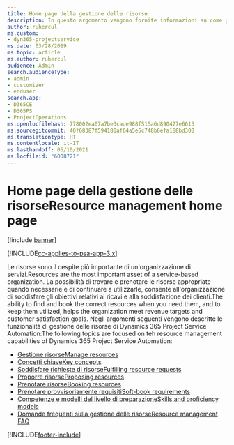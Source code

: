 ```yaml
---
title: Home page della gestione delle risorse
description: In questo argomento vengono fornite informazioni su come gestire le risorse.
author: ruhercul
ms.custom:
- dyn365-projectservice
ms.date: 03/28/2019
ms.topic: article
ms.author: ruhercul
audience: Admin
search.audienceType:
- admin
- customizer
- enduser
search.app:
- D365CE
- D365PS
- ProjectOperations
ms.openlocfilehash: 778002ea07a7be3cade988f515a6d890427e6613
ms.sourcegitcommit: 40f68387f594180af64a5e5c748b6efa188bd300
ms.translationtype: HT
ms.contentlocale: it-IT
ms.lasthandoff: 05/10/2021
ms.locfileid: "6008721"
---
```

# <a name="resource-management-home-page"></a><span data-ttu-id="e9478-103">Home page della gestione delle risorse</span><span class="sxs-lookup"><span data-stu-id="e9478-103">Resource management home page</span></span>

[!include [banner](../includes/psa-now-project-operations.md)]

[!INCLUDE[cc-applies-to-psa-app-3.x](../includes/cc-applies-to-psa-app-3x.md)]

<span data-ttu-id="e9478-104">Le risorse sono il cespite più importante di un'organizzazione di servizi.</span><span class="sxs-lookup"><span data-stu-id="e9478-104">Resources are the most important asset of a service-based organization.</span></span> <span data-ttu-id="e9478-105">La possibilità di trovare e prenotare le risorse appropriate quando necessarie e di continuare a utilizzarle, consente all'organizzazione di soddisfare gli obiettivi relativi ai ricavi e alla soddisfazione dei clienti.</span><span class="sxs-lookup"><span data-stu-id="e9478-105">The ability to find and book the correct resources when you need them, and to keep them utilized, helps the organization meet revenue targets and customer satisfaction goals.</span></span> <span data-ttu-id="e9478-106">Negli argomenti seguenti vengono descritte le funzionalità di gestione delle risorse di Dynamics 365 Project Service Automation:</span><span class="sxs-lookup"><span data-stu-id="e9478-106">The following topics are focused on teh resource management capabilities of Dynamics 365 Project Service Automation:</span></span>

- [<span data-ttu-id="e9478-107">Gestione risorse</span><span class="sxs-lookup"><span data-stu-id="e9478-107">Manage resources</span></span>](manage-resources.md)
- [<span data-ttu-id="e9478-108">Concetti chiave</span><span class="sxs-lookup"><span data-stu-id="e9478-108">Key concepts</span></span>](reports-key-concepts.md)
- [<span data-ttu-id="e9478-109">Soddisfare richieste di risorse</span><span class="sxs-lookup"><span data-stu-id="e9478-109">Fulfilling resource requests</span></span>](resource-management-fulfill-requests.md)
- [<span data-ttu-id="e9478-110">Proporre risorse</span><span class="sxs-lookup"><span data-stu-id="e9478-110">Proposing resources</span></span>](resource-management-propose-resources.md)
- [<span data-ttu-id="e9478-111">Prenotare risorse</span><span class="sxs-lookup"><span data-stu-id="e9478-111">Booking resources</span></span>](resource-management-book-resources-scheduleboard.md)
- [<span data-ttu-id="e9478-112">Prenotare provvisoriamente requisiti</span><span class="sxs-lookup"><span data-stu-id="e9478-112">Soft-book requirements</span></span>](resource-management-softbook-requirements.md)
- [<span data-ttu-id="e9478-113">Competenze e modelli del livello di preparazione</span><span class="sxs-lookup"><span data-stu-id="e9478-113">Skills and proficiency models</span></span>](resource-management-skills-proficiency.md)
- [<span data-ttu-id="e9478-114">Domande frequenti sulla gestione delle risorse</span><span class="sxs-lookup"><span data-stu-id="e9478-114">Resource management FAQ</span></span>](resource-management-faq.md)


[!INCLUDE[footer-include](../includes/footer-banner.md)]